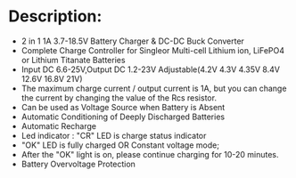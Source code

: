 
# Description:

* 2 in 1 1A 3.7-18.5V Battery Charger & DC-DC Buck Converter  
* Complete Charge Controller for Singleor Multi-cell Lithium ion, LiFePO4 or
Lithium Titanate Batteries    
* Input DC 6.6-25V,Output DC 1.2-23V Adjustable(4.2V 4.3V 4.35V 8.4V 12.6V 16.8V 21V)    
* The maximum charge current / output current is 1A, but you can change the current by changing the value of the Rcs resistor.    
* Can be used as Voltage Source when Battery is Absent   
* Automatic Conditioning of Deeply Discharged Batteries   
* Automatic Recharge   
* Led indicator : "CR" LED is charge status indicator  
* "OK" LED is fully charged OR Constant voltage mode;  
* After the "OK" light is on, please continue charging for 10-20 minutes.   
* Battery Overvoltage Protection
